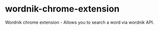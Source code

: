 wordnik-chrome-extension
========================

Wordnik chrome extension - Allows you to search a word via wordnik API.